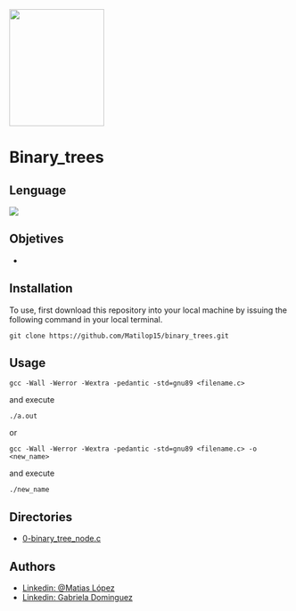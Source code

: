 <img src="https://blog.holbertonschool.com/wp-content/uploads/2020/04/unnamed-2.png" width="170" height="210">

# Binary_trees

## Lenguage
<img src="https://img.icons8.com/color/50/000000/c-programming.png">

## Objetives

- 

## Installation
To use, first download  this repository into your local machine by issuing the following command in your local terminal. 
```
git clone https://github.com/Matilop15/binary_trees.git
```

## Usage
```
gcc -Wall -Werror -Wextra -pedantic -std=gnu89 <filename.c>
```
and execute
```
./a.out
```
or 
```
gcc -Wall -Werror -Wextra -pedantic -std=gnu89 <filename.c> -o <new_name>
```
and execute 
```
./new_name
```

## Directories

- [0-binary_tree_node.c]()

## Authors
- [Linkedin: @Matias López](https://uy.linkedin.com/in/matias-l%C3%B3pez-777796194?trk=people-guest_people_search-card)
- [Linkedin: Gabriela Dominguez](https://www.linkedin.com/in/maria-gabriela-dominguez-bb95b41a6/)

